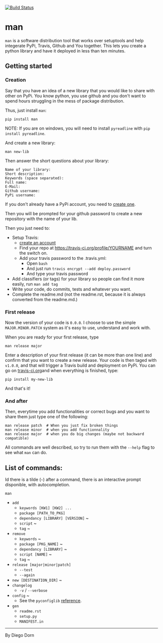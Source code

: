 [![Build Status](https://travis-ci.org/ddorn/man.svg?branch=v1.5.1)](https://travis-ci.org/ddorn/man)

# man

`man` is a software distribution tool that works over setuptools and help integerate PyPi, Travis, Github and You together.
This lets you create a python library and have it deployed in less than ten minutes.  

## Getting started

### Creation

Say that you have an idea of a new library that you would like to share with other on PyPi. You know python, you use github and you don't want to spend hours struggling in the mess of package distribution.

Thus, just install `man`:
    
    pip install man 

NOTE: If you are on windows, you will need to install `pyreadline` with `pip install pyreadline`.

And create a new library:

    man new-lib
    
Then answer the short questions about your library:

    Name of your library:
    Short description:
    Keywords (space separated): 
    Full name:
    E-Mail:
    Github username:
    PyPi username:

If you don't already have a PyPi account, you need to [create one](https://pypi.python.org/pypi?%3Aaction=register_form).

Then you will be prompted for your github password to create a new repository with the name of your lib.

Then you just need to:
 - Setup Travis: 
    - [create an account](https://travis-ci.org/)
    - Find your repo at https://travis-ci.org/profile/YOURNAME and turn the switch on.
    - Add your travis password to the .travis.yml:
        - Open `bash`
        - And just run `travis encrypt --add deploy.password`
        - And type your travis password 
 - Add classifiers (or tags) for your library so people can find it more easily, run `man add tag` 
 - Write your code, do commits, tests and whatever you want.
 - Complete the readme.md (not the readme.rst, because it is always converted from the readme.md.)

### First release

Now the version of your code is `0.0.0`. I choose to use the simple `MAJOR.MINOR.PATCH` system as it's easy to use, understand and work with.

When you are ready for your first release, type

    man release major

Enter a description of your first release (it can be more than one line) and confirm that you want to create a new release.
Your code is then taged with `v1.0.0`, and that will trigger a Travis build and deployment on PyPi. You can go on [travis-ci.org](https://travis-ci.org/)and when everything is finished, type:

    pip install my-new-lib

And that's it!


### And after

Then, everytime you add functionalities or correct bugs and you want to share them just type one of the following:

    man release patch  # When you just fix broken things
    man release minor  # when you add functionnality
    man release major  # when you do big changes (maybe not backward compatible)

All commands are well described, so try to run them with the `--help` flag to see what `man` can do.

## List of commands:

Id there is a tilde (`~`) after a command, there is an interactive prompt disponible, with autocompletion.

`man`
 - `add`
    - `keywords [KW1] [KW2] ...`
    - `package [PATH_TO_PKG]`
    - `dependancy [LIBRARY] [VERSION]` ~
    - `script` ~
    - `tag` ~
 - `remove`
    - `keywords` ~
    - `package [PKG_NAME]` ~
    - `dependancy [LIBRARY]` ~
    - `script [NAME]` ~
    - `tag` ~
 - `release [major|minor|patch]`
    - `--test`
    - `--again`
 - `new [DESTINATION_DIR]` ~
 - `changelog`
    - `-v` / `--verbose`
 - `config` ~
    - See the `pyconfiglib` [reference](https://github.com/ddorn/pyconfiglib).
 - `gen`
    - `readme.rst`
    - `setup.py`
    - `MANIFEST.in`

---
By Diego Dorn
